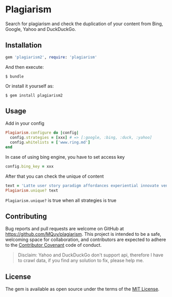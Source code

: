# Plagiarism

Search for plagiarism and check the duplication of your content from Bing, Google, Yahoo and DuckDuckGo.

## Installation

```ruby
gem 'plagiarism2', require: 'plagiarism'
```

And then execute:

    $ bundle

Or install it yourself as:

    $ gem install plagiarism2

## Usage

Add in your config

```ruby
Plagiarism.configure do |config|
  config.strategies = [xxx] # => [:google, :bing, :duck, :yahoo]
  config.whitelists = ['www.ring.md']
end
```

In case of using bing engine, you have to set access key

```ruby
config.bing_key = xxx
```

After that you can check the unique of content

```ruby
text = 'Latte user story paradigm affordances experiential innovate venture capital physical computing. Ship it agile actionable insight iterate thought leader pitch deck experiential iterate. Venture capital food-truck quantitative vs. qualitative SpaceTeam convergence agile.'
Plagiarism.unique? text
```

`Plagiarism.unique?` is true when all strategies is true

## Contributing

Bug reports and pull requests are welcome on GitHub at https://github.com/MQuy/plagiarism. This project is intended to be a safe, welcoming space for collaboration, and contributors are expected to adhere to the [Contributor Covenant](http://contributor-covenant.org) code of conduct.

> Disclaim: Yahoo and DuckDuckGo don't support api, therefore I have to crawl data, if you find any solution to fix, please help me.

## License

The gem is available as open source under the terms of the [MIT License](http://opensource.org/licenses/MIT).

